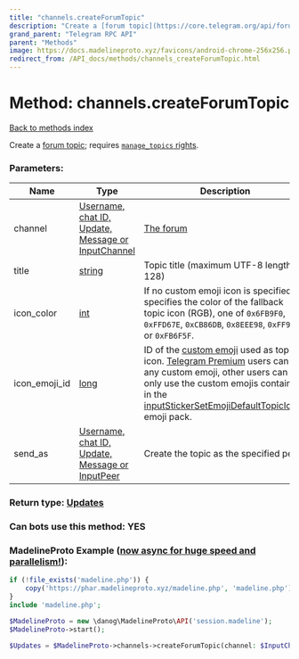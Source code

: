 ```yaml
---
title: "channels.createForumTopic"
description: "Create a [forum topic](https://core.telegram.org/api/forum); requires [`manage_topics` rights](https://core.telegram.org/api/rights)."
grand_parent: "Telegram RPC API"
parent: "Methods"
image: https://docs.madelineproto.xyz/favicons/android-chrome-256x256.png
redirect_from: /API_docs/methods/channels_createForumTopic.html
---
```

# Method: channels.createForumTopic
[Back to methods index](index.html)



Create a [forum topic](https://core.telegram.org/api/forum); requires [`manage_topics` rights](https://core.telegram.org/api/rights).

### Parameters:

| Name     |    Type       | Description | Required |
|----------|---------------|-------------|----------|
|channel|[Username, chat ID, Update, Message or InputChannel](/API_docs/types/InputChannel.html) | [The forum](https://core.telegram.org/api/forum) | Optional|
|title|[string](/API_docs/types/string.html) | Topic title (maximum UTF-8 length: 128) | Optional|
|icon\_color|[int](/API_docs/types/int.html) | If no custom emoji icon is specified, specifies the color of the fallback topic icon (RGB), one of `0x6FB9F0`, `0xFFD67E`, `0xCB86DB`, `0x8EEE98`, `0xFF93B2`, or `0xFB6F5F`. | Optional|
|icon\_emoji\_id|[long](/API_docs/types/long.html) | ID of the [custom emoji](https://core.telegram.org/api/custom-emoji) used as topic icon. [Telegram Premium](https://core.telegram.org/api/premium) users can use any custom emoji, other users can only use the custom emojis contained in the [inputStickerSetEmojiDefaultTopicIcons](../constructors/inputStickerSetEmojiDefaultTopicIcons.html) emoji pack. | Optional|
|send\_as|[Username, chat ID, Update, Message or InputPeer](/API_docs/types/InputPeer.html) | Create the topic as the specified peer | Optional|


### Return type: [Updates](/API_docs/types/Updates.html)

### Can bots use this method: **YES**


### MadelineProto Example ([now async for huge speed and parallelism!](https://docs.madelineproto.xyz/docs/ASYNC.html)):


```php
if (!file_exists('madeline.php')) {
    copy('https://phar.madelineproto.xyz/madeline.php', 'madeline.php');
}
include 'madeline.php';

$MadelineProto = new \danog\MadelineProto\API('session.madeline');
$MadelineProto->start();

$Updates = $MadelineProto->channels->createForumTopic(channel: $InputChannel, title: 'string', icon_color: $int, icon_emoji_id: $long, send_as: $InputPeer, );
```

